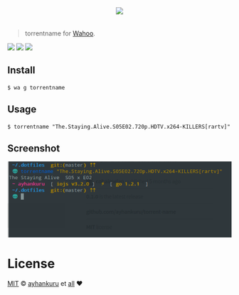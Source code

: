 <div align="center">
  <a href="http://github.com/fish-shell/wahoo">
  <img width=90px  src="https://cloud.githubusercontent.com/assets/8317250/8775571/6930d858-2f24-11e5-9629-c3cc833d71e8.png">
  </a>
</div>
<br>

> torrentname for [Wahoo][wahoo].


![][wahoo-badge]
[![][travis-logo]][travis]
![][license-badge]

## Install


```fish
$ wa g torrentname
```


## Usage

```fish
$ torrentname "The.Staying.Alive.S05E02.720p.HDTV.x264-KILLERS[rartv]"
```

## Screenshot

![Example](./screenshot.png)


# License

[MIT][mit] © [ayhankuru][author] et [all][contributors] :heart:


[mit]:            http://opensource.org/licenses/MIT
[author]:         http://github.com/ayhankuru
[contributors]:   https://github.com/ayhankuru/torrentname/graphs/contributors
[wahoo]:          https://www.github.com/fish-shell/wahoo
[wahoo-badge]:    https://img.shields.io/badge/Wahoo-Framework-FF2848.svg?style=flat-square
[license-badge]:  https://img.shields.io/badge/license-MIT-444444.svg?style=flat-square
[travis-logo]:    http://img.shields.io/travis/ayhankuru/torrentname.svg?style=flat-square
[travis]:         https://travis-ci.org/ayhankuru/torrentname
